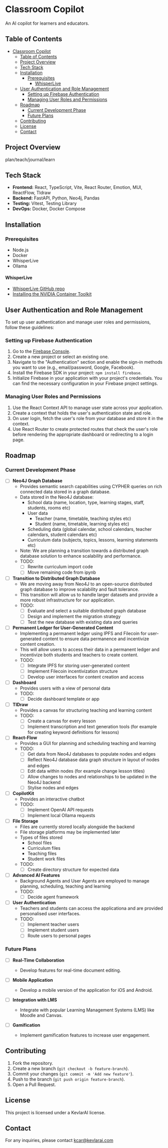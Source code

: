 # Classroom Copilot

An AI copilot for learners and educators.

## Table of Contents

- [Classroom Copilot](#classroom-copilot)
  - [Table of Contents](#table-of-contents)
  - [Project Overview](#project-overview)
  - [Tech Stack](#tech-stack)
  - [Installation](#installation)
    - [Prerequisites](#prerequisites)
      - [WhisperLive](#whisperlive)
  - [User Authentication and Role Management](#user-authentication-and-role-management)
    - [Setting up Firebase Authentication](#setting-up-firebase-authentication)
    - [Managing User Roles and Permissions](#managing-user-roles-and-permissions)
  - [Roadmap](#roadmap)
    - [Current Development Phase](#current-development-phase)
    - [Future Plans](#future-plans)
  - [Contributing](#contributing)
  - [License](#license)
  - [Contact](#contact)

## Project Overview

plan/teach/journal/learn

## Tech Stack

- **Frontend:** React, TypeScript, Vite, React Router, Emotion, MUI, ReactFlow, Tldraw
- **Backend:** FastAPI, Python, Neo4j, Pandas
- **Testing:** Vitest, Testing Library
- **DevOps:** Docker, Docker Compose

## Installation

### Prerequisites

- Node.js
- Docker
- WhisperLive
- Ollama

#### WhisperLive

- [WhisperLive GitHub repo](https://github.com/collabora/WhisperLive)
- [Installing the NVIDIA Container Toolkit](https://docs.nvidia.com/datacenter/cloud-native/container-toolkit/latest/install-guide.html)

## User Authentication and Role Management

To set up user authentication and manage user roles and permissions, follow these guidelines:

### Setting up Firebase Authentication

1. Go to the [Firebase Console](https://console.firebase.google.com/).
2. Create a new project or select an existing one.
3. Navigate to the "Authentication" section and enable the sign-in methods you want to use (e.g., email/password, Google, Facebook).
4. Install the Firebase SDK in your project: `npm install firebase`.
5. Initialize Firebase in your application with your project's credentials. You can find the necessary configuration in your Firebase project settings.

### Managing User Roles and Permissions

1. Use the React Context API to manage user state across your application.
2. Create a context that holds the user's authentication state and role.
3. On user login, fetch the user's role from your database and store it in the context.
4. Use React Router to create protected routes that check the user's role before rendering the appropriate dashboard or redirecting to a login page.

## Roadmap

### Current Development Phase

- [ ] **Neo4J Graph Database**
  - Provides semantic search capabilities using CYPHER queries on rich connected data stored in a graph database.
  - Data stored in the Neo4J database:
    - School data (name, location, type, learning stages, staff, students, rooms etc)
    - User data
      - Teacher (name, timetable, teaching styles etc)
      - Student (name, timetable, learning styles etc)
    - Scheduling data (global calendar, school calendars, teacher calendars, student calendars etc)
    - Curriculum data (subjects, topics, lessons, learning statements etc)
  - Note: We are planning a transition towards a distributed graph database solution to enhance scalability and performance.
  - TODO:
    - [ ] Rewrite curriculum import code
    - [ ] Move remaining code from ipynb

- [ ] **Transition to Distributed Graph Database**
  - We are moving away from Neo4J to an open-source distributed graph database to improve scalability and fault tolerance.
  - This transition will allow us to handle larger datasets and provide a more robust infrastructure for our application.
  - TODO:
    - [ ] Evaluate and select a suitable distributed graph database
    - [ ] Design and implement the migration strategy
    - [ ] Test the new database with existing data and queries

- [ ] **Permanent Ledger for User-Generated Content**
  - Implementing a permanent ledger using IPFS and Filecoin for user-generated content to ensure data permanence and incentivize content creation.
  - This will allow users to access their data in a permanent ledger and incentivize both students and teachers to create content.
  - TODO:
    - [ ] Integrate IPFS for storing user-generated content
    - [ ] Implement Filecoin incentivization structure
    - [ ] Develop user interfaces for content creation and access

- [ ] **Dashboard**
  - Provides users with a view of personal data
  - TODO:
    - [ ] Decide dashboard template or app

- [ ] **TlDraw**
  - Provides a canvas for structuring teaching and learning content
  - TODO:
    - [ ] Create a canvas for every lesson
    - [ ] Implement transcription and text generation tools (for example for creating keyword definitions for lessons)

- [ ] **React-Flow**
  - Provides a GUI for planning and scheduling teaching and learning
  - TODO:
    - [ ] Get data from Neo4J databases to populate nodes and edges
    - [ ] Reflect Neo4J database data graph structure in layout of nodes and edges
    - [ ] Edit data within nodes (for example change lesson titles)
    - [ ] Allow changes to nodes and relationships to be updated in the Neo4J backend
    - [ ] Stylise nodes and edges
  
- [ ] **CopilotKit**
  - Provides an interactive chatbot
  - TODO:
    - [ ] Implement OpenAI API requests
    - [ ] Implement local Ollama requests

- [ ] **File Storage**
  - Files are currently stored locally alongside the backend
  - File storage platforms may be implemented later
  - Types of files stored
    - School files
    - Curriculum files
    - Teaching files
    - Student work files
  - TODO:
    - [ ] Create directory structure for expected data

- [ ] **Advanced AI Features**
  - Background Agents and User Agents are employed to manage planning, scheduling, teaching and learning
  - TODO:
    - [ ] Decide agent framework

- [ ] **User Authentication**
  - Teachers and students can access the applicationa and are provided personalised user interfaces.
  - TODO:
    - [ ] Implement teacher users
    - [ ] Implement student users
    - [ ] Route users to personal pages

### Future Plans

- [ ] **Real-Time Collaboration**
  - Develop features for real-time document editing.

- [ ] **Mobile Application**
  - Develop a mobile version of the application for iOS and Android.

- [ ] **Integration with LMS**
  - Integrate with popular Learning Management Systems (LMS) like Moodle and Canvas.

- [ ] **Gamification**
  - Implement gamification features to increase user engagement.

## Contributing

1. Fork the repository.
2. Create a new branch (`git checkout -b feature-branch`).
3. Commit your changes (`git commit -m 'Add new feature'`).
4. Push to the branch (`git push origin feature-branch`).
5. Open a Pull Request.

## License

This project is licensed under a KevlarAI license.

## Contact

For any inquiries, please contact [kcar@kevlarai.com](mailto:kcar@kevlarai.com)